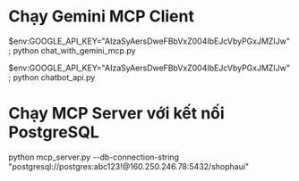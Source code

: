 # Chạy Gemini MCP Client
$env:GOOGLE_API_KEY="AIzaSyAersDweFBbVxZ004IbEJcVbyPGxJMZIJw"; python chat_with_gemini_mcp.py

$env:GOOGLE_API_KEY="AIzaSyAersDweFBbVxZ004IbEJcVbyPGxJMZIJw"; python chatbot_api.py

# Chạy MCP Server với kết nối PostgreSQL
python mcp_server.py --db-connection-string "postgresql://postgres:abc123!@160.250.246.78:5432/shophaui"